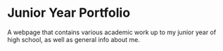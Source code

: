 # Junior Year Portfolio
A webpage that contains various academic work up to my junior year of high school, as well as general info about me.
